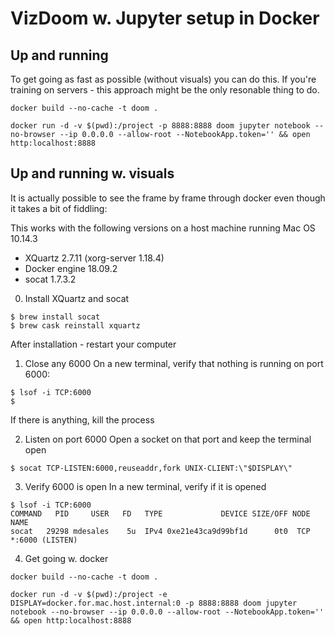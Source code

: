 # VizDoom w. Jupyter setup in Docker 

## Up and running
To get going as fast as possible (without visuals) you can do this. If you're training on servers - this approach might be the only resonable thing to do.

~~~~
docker build --no-cache -t doom .

docker run -d -v $(pwd):/project -p 8888:8888 doom jupyter notebook --no-browser --ip 0.0.0.0 --allow-root --NotebookApp.token='' && open http:localhost:8888
~~~~

## Up and running w. visuals

It is actually possible to see the frame by frame through docker even though it takes a bit of fiddling:

This works with the following versions on a host machine running Mac OS 10.14.3
- XQuartz 2.7.11 (xorg-server 1.18.4)
- Docker engine 18.09.2
- socat 1.7.3.2

0. Install XQuartz and socat
~~~~
$ brew install socat
$ brew cask reinstall xquartz
~~~~

After installation - restart your computer

1. Close any 6000
On a new terminal, verify that nothing is running on port 6000:
~~~~
$ lsof -i TCP:6000
$
~~~~
If there is anything, kill the process

2. Listen on port 6000
Open a socket on that port and keep the terminal open
~~~~
$ socat TCP-LISTEN:6000,reuseaddr,fork UNIX-CLIENT:\"$DISPLAY\"
~~~~
3. Verify 6000 is open
In a new terminal, verify if it is opened
~~~~
$ lsof -i TCP:6000
COMMAND   PID     USER   FD   TYPE             DEVICE SIZE/OFF NODE NAME
socat   29298 mdesales    5u  IPv4 0xe21e43ca9d99bf1d      0t0  TCP *:6000 (LISTEN)
~~~~

4. Get going w. docker
~~~~
docker build --no-cache -t doom .

docker run -d -v $(pwd):/project -e DISPLAY=docker.for.mac.host.internal:0 -p 8888:8888 doom jupyter notebook --no-browser --ip 0.0.0.0 --allow-root --NotebookApp.token='' && open http:localhost:8888
~~~~
